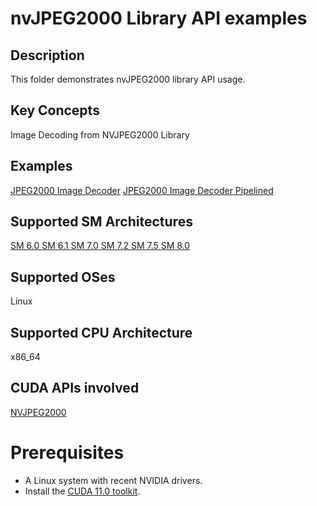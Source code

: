# nvJPEG2000 Library API examples

## Description

This folder demonstrates nvJPEG2000 library API usage.

## Key Concepts

Image Decoding from NVJPEG2000 Library

## Examples

[JPEG2000 Image Decoder](nvJPEG2000-Decoder/)
[JPEG2000 Image Decoder Pipelined](nvJPEG2000-Decoder-Pipelined/)


## Supported SM Architectures

  [SM 6.0 ](https://developer.nvidia.com/cuda-gpus)  [SM 6.1 ](https://developer.nvidia.com/cuda-gpus)  [SM 7.0 ](https://developer.nvidia.com/cuda-gpus)  [SM 7.2 ](https://developer.nvidia.com/cuda-gpus)  [SM 7.5 ](https://developer.nvidia.com/cuda-gpus) [SM 8.0 ](https://developer.nvidia.com/cuda-gpus)

## Supported OSes

Linux 

## Supported CPU Architecture

x86_64

## CUDA APIs involved
[NVJPEG2000](https://docs.nvidia.com/cuda/nvjpeg2000/index.html)


# Prerequisites
- A Linux system with recent NVIDIA drivers.
- Install the [CUDA 11.0 toolkit](https://developer.nvidia.com/cuda-downloads).

